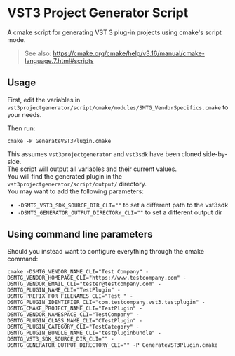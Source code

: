 # VST3 Project Generator Script

A cmake script for generating VST 3 plug-in projects using cmake's script mode.

> See also: <https://cmake.org/cmake/help/v3.16/manual/cmake-language.7.html#scripts>

## Usage

First, edit the variables in `vst3projectgenerator/script/cmake/modules/SMTG_VendorSpecifics.cmake` to your needs.  

Then run:

```
cmake -P GenerateVST3Plugin.cmake
```
This assumes `vst3projectgenerator` and `vst3sdk` have been cloned side-by-side.  
The script will output all variables and their current values.  
You will find the generated plugin in the `vst3projectgenerator/script/output/` directory.  
You may want to add the following parameters:
 * `-DSMTG_VST3_SDK_SOURCE_DIR_CLI=""` to set a different path to the vst3sdk
 * `-DSMTG_GENERATOR_OUTPUT_DIRECTORY_CLI=""` to set a different output dir

## Using command line parameters
Should you instead want to configure everything through the cmake command:
```console
cmake -DSMTG_VENDOR_NAME_CLI="Test Company" -DSMTG_VENDOR_HOMEPAGE_CLI="https://www.testcompany.com" -DSMTG_VENDOR_EMAIL_CLI="tester@testcompany.com" -DSMTG_PLUGIN_NAME_CLI="TestPlugin" -DSMTG_PREFIX_FOR_FILENAMES_CLI="Test_" -DSMTG_PLUGIN_IDENTIFIER_CLI="com.testcompany.vst3.testplugin" -DSMTG_CMAKE_PROJECT_NAME_CLI="TestPlugin" -DSMTG_VENDOR_NAMESPACE_CLI="TestCompany" -DSMTG_PLUGIN_CLASS_NAME_CLI="CTestPlugin" -DSMTG_PLUGIN_CATEGORY_CLI="TestCategory" -DSMTG_PLUGIN_BUNDLE_NAME_CLI="testpluginbundle" -DSMTG_VST3_SDK_SOURCE_DIR_CLI="" -DSMTG_GENERATOR_OUTPUT_DIRECTORY_CLI="" -P GenerateVST3Plugin.cmake
```
